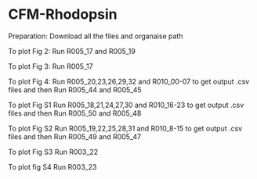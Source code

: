 # CFM-Rhodopsin

Preparation:
Download all the files and organaise path

To plot Fig 2:
Run R005_17 and R005_19

To plot Fig 3: 
Run R005_17

To plot Fig 4: 
Run R005_20,23,26,29,32 and R010_00-07 to get output .csv files
and then
Run R005_44 and R005_45

To plot Fig S1
Run R005_18,21,24,27,30 and R010_16-23 to get output .csv files
and then
Run R005_50 and R005_48

To plot Fig S2
Run R005_19,22,25,28,31 and R010_8-15 to get output .csv files
and then
Run R005_49 and R005_47

To plot Fig S3
Run R003_22

To plot fig S4
Run R003_23
